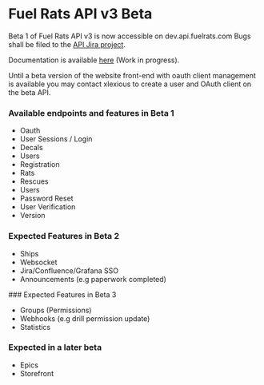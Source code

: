 # Fuel Rats API v3 Beta

Beta 1 of Fuel Rats API v3 is now accessible on dev.api.fuelrats.com
Bugs shall be filed to the [API Jira project](https://jira.fuelrats.com/projects/API/i).

Documentation is available [here](https://docs.fuelrats.dev) (Work in progress).  

Until a beta version of the website front-end with oauth client management is available you may contact xlexious to create a user and OAuth client on the beta API.

### Available endpoints and features in Beta 1
* Oauth
* User Sessions / Login
* Decals
* Users
* Registration
* Rats
* Rescues
* Users
* Password Reset
* User Verification
* Version


### Expected Features in Beta 2
* Ships
* Websocket
* Jira/Confluence/Grafana SSO
* Announcements (e.g paperwork completed)

### Expected Features in Beta 3
* Groups (Permissions)
* Webhooks (e.g drill permission update)
* Statistics

### Expected in a later beta
* Epics
* Storefront